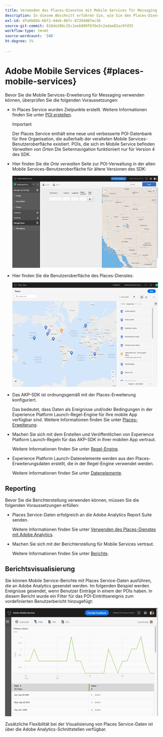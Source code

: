 ```yaml
---
title: Verwenden des Places-Dienstes mit Mobile Services für Messaging
description: In diesem Abschnitt erfahren Sie, wie Sie den Places-Dienst mit Mobile Services für Messaging verwenden.
exl-id: dfa6b8bb-6bf2-44eb-8bfc-87294807ec3b
source-git-commit: 010de286c25c1eeb989fb76e3c2adaa82ac9fd35
workflow-type: tm+mt
source-wordcount: '346'
ht-degree: 1%

---
```


# Adobe Mobile Services {#places-mobile-services}

Bevor Sie die Mobile Services-Erweiterung für Messaging verwenden können, überprüfen Sie die folgenden Voraussetzungen:

* In Places Service wurden Zielpunkte erstellt. Weitere Informationen finden Sie unter [POI erstellen](/help/poi-mgmt-ui/create-a-poi-ui.md).

   >[!IMPORTANT]
   >
   >Der Places Service enthält eine neue und verbesserte POI-Datenbank für Ihre Organisation, die außerhalb der veralteten Mobile Services-Benutzeroberfläche existiert. POIs, die sich im Mobile Service befinden *Verwalten von Orten* Die Seitennavigation funktioniert nur für Version 4 des SDK.

* Hier finden Sie die *Orte verwalten* Seite zur POI-Verwaltung in der alten Mobile Services-Benutzeroberfläche für ältere Versionen des SDK:

   ![Alte Benutzeroberfläche](/help/assets/legacy-location-v4-ui.png)

* Hier finden Sie die Benutzeroberfläche des Places-Dienstes:

   ![Places Service-POI-Management-Benutzeroberfläche](/help/assets/places-ui.png)

* Das AKP-SDK ist ordnungsgemäß mit der Places-Erweiterung konfiguriert.

   Das bedeutet, dass Daten als Ereignisse und/oder Bedingungen in der Experience Platform Launch-Regel-Engine für Ihre mobile App verfügbar sind. Weitere Informationen finden Sie unter [Places-Erweiterung](/help/places-ext-aep-sdks/places-extension/places-extension.md).

* Machen Sie sich mit dem Erstellen und Veröffentlichen von Experience Platform Launch-Regeln für das AKP-SDK in Ihrer mobilen App vertraut.

   Weitere Informationen finden Sie unter [Regel-Engine](https://aep-sdks.gitbook.io/docs/using-mobile-extensions/mobile-core/rules-engine).

* Experience Platform Launch-Datenelemente werden aus den Places-Erweiterungsdaten erstellt, die in der Regel-Engine verwendet werden.

   Weitere Informationen finden Sie unter [Datenelemente](https://aep-sdks.gitbook.io/docs/using-mobile-extensions/mobile-core/rules-engine#data-elements).

## Reporting

Bevor Sie die Berichterstellung verwenden können, müssen Sie die folgenden Voraussetzungen erfüllen:

* Places Service-Daten erfolgreich an die Adobe Analytics Report Suite senden.

   Weitere Informationen finden Sie unter [Verwenden des Places-Dienstes mit Adobe Analytics](/help/use-places-with-other-solutions/places-adobe-analytics/use-places-adobe-analytics.md).

* Machen Sie sich mit der Berichterstellung für Mobile Services vertraut.

   Weitere Informationen finden Sie unter [Berichte](https://docs.adobe.com/content/help/en/mobile-services/using/reports-ug/usage.html).

## Berichtsvisualisierung

Sie können Mobile Service-Berichte mit Places Service-Daten ausführen, die an Adobe Analytics gesendet werden. Im folgenden Beispiel werden Ereignisse gesendet, wenn Benutzer Einträge in einem der POIs haben. In diesem Bericht wurde ein Filter für das POI-Eintrittsereignis zum vordefinierten Benutzerbericht hinzugefügt:

![Berichtsvisualisierung](/help/assets/report-visualize.png)

Zusätzliche Flexibilität bei der Visualisierung von Places Service-Daten ist über die Adobe Analytics-Schnittstellen verfügbar.
